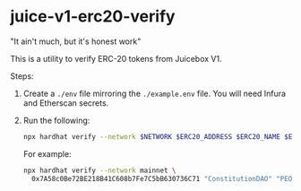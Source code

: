 # juice-v1-erc20-verify

"It ain't much, but it's honest work"

This is a utility to verify ERC-20 tokens from Juicebox V1. 

Steps:
1.  Create a `./env` file mirroring the `./example.env` file. You will need Infura and Etherscan secrets.
2.  Run the following:
    ```bash
    npx hardhat verify --network $NETWORK $ERC20_ADDRESS $ERC20_NAME $ERC20_SYMBOL
    ```

    For example:
    ```bash
    npx hardhat verify --network mainnet \
      0x7A58c0Be72BE218B41C608b7Fe7C5bB630736C71 "ConstitutionDAO" "PEOPLE"
    ```
